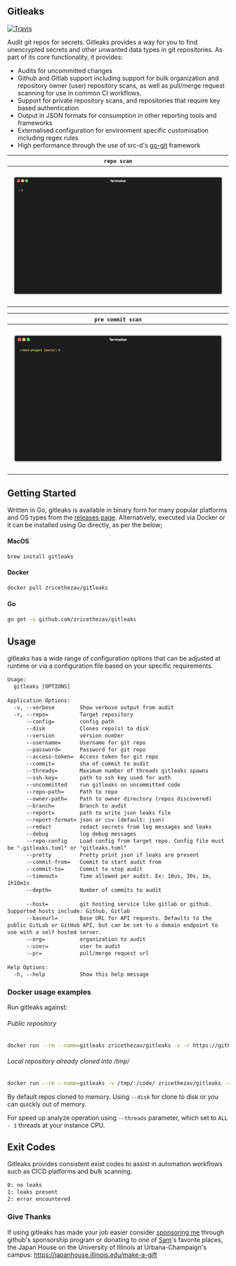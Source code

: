 Gitleaks
--------

<p align="left">
      <a href="https://travis-ci.com/zricethezav/gitleaks"><img alt="Travis" src="https://travis-ci.com/zricethezav/gitleaks.svg?branch=master"></a>
</p>

Audit git repos for secrets. Gitleaks provides a way for you to find unencrypted secrets and other unwanted data types in git repositories. As part of its core functionality, it provides:

* Audits for uncommitted changes
* Github and Gitlab support including support for bulk organization and repository owner (user) repository scans, as well as pull/merge request scanning for use in common CI workflows.
* Support for private repository scans, and repositories that require key based authentication
* Output in JSON formats for consumption in other reporting tools and frameworks
* Externalised configuration for environment specific customisation including regex rules
* High performance through the use of src-d's [go-git](https://github.com/src-d/go-git) framework



|  `repo scan` |
|---|
| <p align="left"><img src="https://raw.githubusercontent.com/zricethezav/gifs/master/repo-scan.gif"></p>  | <p align="left"><img src="https://raw.githubusercontent.com/zricethezav/gifs/master/repo-scan.gif"></p> |

| `pre commit scan` |
|---|
|  <p align="left"><img src="https://raw.githubusercontent.com/zricethezav/gifs/master/pre-commit-1.gif"></p> |

## Getting Started

Written in Go, gitleaks is available in binary form for many popular platforms and OS types from the [releases page](https://github.com/zricethezav/gitleaks/releases). Alternatively, executed via Docker or it can be installed using Go directly, as per the below;

#### MacOS

```
brew install gitleaks
```

#### Docker

```bash
docker pull zricethezav/gitleaks
```

#### Go

```bash
go get -u github.com/zricethezav/gitleaks
```

## Usage

gitleaks has a wide range of configuration options that can be adjusted at runtime or via a configuration file based on your specific requirements.

```
Usage:
  gitleaks [OPTIONS]

Application Options:
  -v, --verbose        Show verbose output from audit
  -r, --repo=          Target repository
      --config=        config path
      --disk           Clones repo(s) to disk
      --version        version number
      --username=      Username for git repo
      --password=      Password for git repo
      --access-token=  Access token for git repo
      --commit=        sha of commit to audit
      --threads=       Maximum number of threads gitleaks spawns
      --ssh-key=       path to ssh key used for auth
      --uncommitted    run gitleaks on uncommitted code
      --repo-path=     Path to repo
      --owner-path=    Path to owner directory (repos discovered)
      --branch=        Branch to audit
      --report=        path to write json leaks file
      --report-format= json or csv (default: json)
      --redact         redact secrets from log messages and leaks
      --debug          log debug messages
      --repo-config    Load config from target repo. Config file must be ".gitleaks.toml" or "gitleaks.toml"
      --pretty         Pretty print json if leaks are present
      --commit-from=   Commit to start audit from
      --commit-to=     Commit to stop audit
      --timeout=       Time allowed per audit. Ex: 10us, 30s, 1m, 1h10m1s
      --depth=         Number of commits to audit

      --host=          git hosting service like gitlab or github. Supported hosts include: Github, Gitlab
      --baseurl=       Base URL for API requests. Defaults to the public GitLab or GitHub API, but can be set to a domain endpoint to use with a self hosted server.
      --org=           organization to audit
      --user=          user to audit
      --pr=            pull/merge request url

Help Options:
  -h, --help           Show this help message

```

### Docker usage examples

Run gitleaks against:

###### Public repository

```bash
docker run --rm --name=gitleaks zricethezav/gitleaks -v -r https://github.com/zricethezav/gitleaks.git
```

###### Local repository already cloned into /tmp/

```bash
docker run --rm --name=gitleaks -v /tmp/:/code/ zricethezav/gitleaks -v --repo-path=/code/gitleaks
```

By default repos cloned to memory. Using `--disk` for clone to disk or you can quickly out of memory.

For speed up analyze operation using `--threads` parameter, which set to `ALL - 1` threads at your instance CPU.


## Exit Codes

Gitleaks provides consistent exist codes to assist in automation workflows such as CICD platforms and bulk scanning.


```
0: no leaks
1: leaks present
2: error encountered
```

### Give Thanks

If using gitleaks has made your job easier consider [sponsoring me](https://github.com/sponsors/zricethezav) through github's sponsorship program or donating to one of [Sam](https://www.flickr.com/photos/146541520@N08/albums/72157710121716312)'s favorite places, the Japan House on the University of Illinois at Urbana-Champaign's campus: https://japanhouse.illinois.edu/make-a-gift

